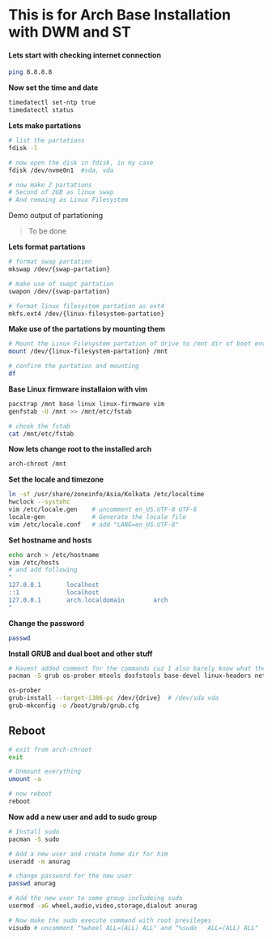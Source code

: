 # This is for Arch Base Installation with DWM and ST
#### **Lets start with checking internet connection**
```sh
ping 8.8.8.8
```
**Now set the time and date**
```sh
timedatectl set-ntp true
timedatectl status
```
**Lets make partations**
```sh
# list the partations
fdisk -l

# now open the disk in fdisk, in my case 
fdisk /dev/nvme0n1  #sda, vda

# now make 2 partations
# Second of 2GB as linux swap
# And remaing as Linux Filesystem
```
Demo output of partationing
> To be done

**Lets format partations**
```sh
# format swap partation
mkswap /dev/{swap-partation}

# make use of swapt partation
swapon /dev/{swap-partation}

# format linux filesystem partation as ext4
mkfs.ext4 /dev/{linux-filesystem-partation}
```

**Make use of the partations by mounting them**
```sh
# Mount the Linux Filesystem partation of drive to /mnt dir of boot environment
mount /dev/{linux-filesystem-partation} /mnt

# confirm the partation and mounting
df
```

**Base Linux firmware installaion with vim**
```sh
pacstrap /mnt base linux linux-firmware vim
genfstab -U /mnt >> /mnt/etc/fstab

# chcek the fstab
cat /mnt/etc/fstab
```

**Now lets change root to the installed arch**
```sh
arch-chroot /mnt
```

**Set the locale and timezone**
```sh
ln -sf /usr/share/zoneinfo/Asia/Kolkata /etc/localtime
hwclock --systohc
vim /etc/locale.gen    # uncomment en_US.UTF-8 UTF-8
locale-gen             # Generate the locale file
vim /etc/locale.conf   # add "LANG=en_US.UTF-8"
```
**Set hostname and hosts**
```sh
echo arch > /etc/hostname
vim /etc/hosts
# and add following
"
127.0.0.1       localhost
::1             localhost
127.0.0.1       arch.localdomain        arch
"
```
**Change the password**
```sh
passwd
```
**Install GRUB and dual boot and other stuff**
```sh
# Havent added comment for the commands cuz I also barely know what they do 😅
pacman -S grub os-prober mtools dosfstools base-devel linux-headers networkmanager

os-prober
grub-install --target-i386-pc /dev/{drive}  # /dev/sda vda
grub-mkconfig -o /boot/grub/grub.cfg
```
## Reboot
```sh
# exit from arch-chroot
exit

# Unmount everything
umount -a

# now reboot
reboot
```

**Now add a new user and add to sudo group**
```sh
# Install sudo
pacman -S sudo

# Add a new user and create home dir for him
useradd -m anurag

# change password for the new user
passwd anurag

# Add the new user to some group includeing sudo
usermod -aG wheel,audio,video,storage,dialout anurag

# Now make the sudo execute command with root previleges
visudo # uncomment "%wheel ALL=(ALL) ALL" and "%sudo   ALL=(ALL) ALL"
```
